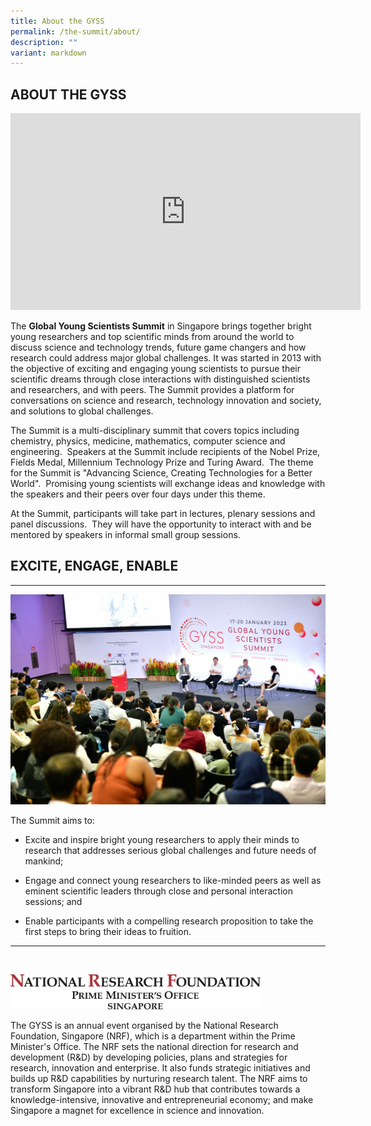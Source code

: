 ```yaml
---
title: About the GYSS
permalink: /the-summit/about/
description: ""
variant: markdown
---
```

## ABOUT THE GYSS

<iframe allowfullscreen="" allow="accelerometer; autoplay; clipboard-write; encrypted-media; gyroscope; picture-in-picture; web-share" frameborder="0" title="YouTube video player" src="https://www.youtube.com/embed/GKeog0CFXZE?si=T7OPcKRhHJIY0XHy" height="315" width="560"></iframe>

The **Global Young Scientists Summit** in Singapore brings together bright young researchers and top scientific minds from around the world to discuss science and technology trends, future game changers and how research could address major global challenges. It was started in 2013 with the objective of exciting and engaging young scientists to pursue their scientific dreams through close interactions with distinguished scientists and researchers, and with peers. The Summit provides a platform for conversations on science and research, technology innovation and society, and solutions to global challenges.&nbsp;&nbsp;  
  
The Summit is a multi-disciplinary summit that covers topics including chemistry, physics, medicine, mathematics, computer science and engineering.&nbsp; Speakers at the Summit include recipients of the Nobel Prize, Fields Medal, Millennium Technology Prize and Turing Award.&nbsp; The theme for the Summit is "Advancing Science, Creating Technologies for a Better World".&nbsp; Promising young scientists will exchange ideas and knowledge with the speakers and their peers over four days under this theme.&nbsp;  
  
At the Summit, participants will take part in lectures, plenary sessions and panel discussions.&nbsp; They will have the opportunity to interact with and be mentored by speakers in informal small group sessions.  

## EXCITE, ENGAGE, ENABLE
* * *

![](/images/gyss%202023%20-%20panel%20discussion%20with%20sir%20andre%20geim%20(second%20from%20left)%20and%20sir%20tim%20hunt.JPG)

The Summit aims to:

*   Excite and inspire bright young researchers to apply their minds to research that addresses serious global challenges and future needs of mankind;

*   Engage and connect young researchers to like-minded peers as well as eminent scientific leaders through close and personal interaction sessions; and

*   Enable participants with a compelling research proposition to take the first steps to bring their ideas to fruition.

----
<br>

<img src="/images/nrf%20logo%20fa-logotype.jpg" alt="NRF Singapore" style="width:400px"><br>

The GYSS is an annual event organised by the National Research Foundation, Singapore (NRF), which is a department within the Prime Minister's Office. The NRF sets the national direction for research and development (R&amp;D) by developing policies, plans and strategies for research, innovation and enterprise. It also funds strategic initiatives and builds up R&amp;D capabilities by nurturing research talent. The NRF aims to transform Singapore into a vibrant R&amp;D hub that contributes towards a 
knowledge-intensive, innovative and entrepreneurial economy; and make Singapore a magnet for excellence in science and innovation.